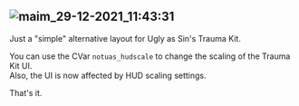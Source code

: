 ![maim_29-12-2021_11:43:31](https://user-images.githubusercontent.com/32709291/147625726-0852a954-f4f5-43d8-8f54-20291183fbb9.png)
---
Just a "simple" alternative layout for Ugly as Sin's Trauma Kit.

You can use the CVar `notuas_hudscale` to change the scaling of the Trauma Kit UI.   
Also, the UI is now affected by HUD scaling settings.

That's it.
